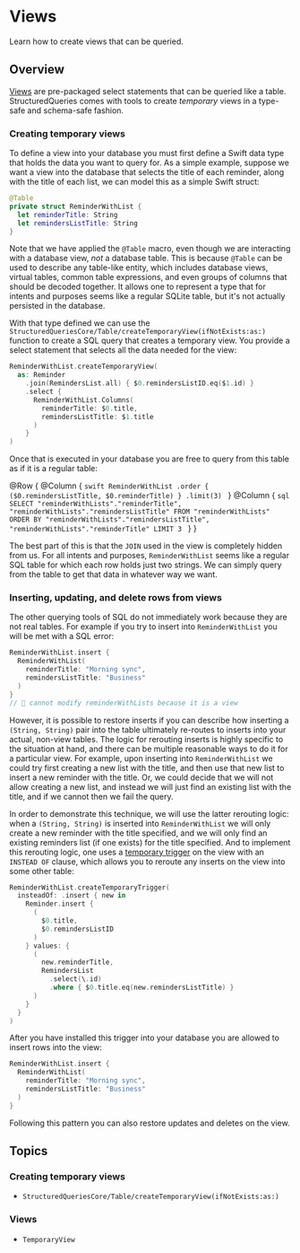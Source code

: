 # Views

Learn how to create views that can be queried.

## Overview

[Views](https://www.sqlite.org/lang_createview.html) are pre-packaged select statements that can
be queried like a table. StructuredQueries comes with tools to create _temporary_ views in a
type-safe and schema-safe fashion.

### Creating temporary views

To define a view into your database you must first define a Swift data type that holds the data
you want to query for. As a simple example, suppose we want a view into the database that selects
the title of each reminder, along with the title of each list, we can model this as a simple
Swift struct:

```swift
@Table
private struct ReminderWithList {
  let reminderTitle: String
  let remindersListTitle: String
}
```

Note that we have applied the `@Table` macro, even though we are interacting with a database view,
_not_ a database table. This is because `@Table` can be used to describe any table-like entity,
which includes database views, virtual tables, common table expressions, and even groups of columns
that should be decoded together. It allows one to represent a type that for intents and purposes
seems like a regular SQLite table, but it's not actually persisted in the database.

With that type defined we can use the
``StructuredQueriesCore/Table/createTemporaryView(ifNotExists:as:)`` function to create a SQL query
that creates a temporary view. You provide a select statement that selects all the data needed for
the view:

```swift
ReminderWithList.createTemporaryView(
  as: Reminder
    .join(RemindersList.all) { $0.remindersListID.eq($1.id) }
    .select {
      ReminderWithList.Columns(
        reminderTitle: $0.title,
        remindersListTitle: $1.title
      )
    }
)
```

Once that is executed in your database you are free to query from this table as if it is a regular
table:

@Row {
  @Column {
    ```swift
    ReminderWithList
      .order {
        ($0.remindersListTitle,
         $0.reminderTitle)
      }
      .limit(3)
    ```
  }
  @Column {
    ```sql
    SELECT
      "reminderWithLists"."reminderTitle",
      "reminderWithLists"."remindersListTitle"
    FROM "reminderWithLists"
    ORDER BY
      "reminderWithLists"."remindersListTitle",
      "reminderWithLists"."reminderTitle"
    LIMIT 3
    ```
  }
}

The best part of this is that the `JOIN` used in the view is completely hidden from us. For all
intents and purposes, `ReminderWithList` seems like a regular SQL table for which each row holds
just two strings. We can simply query from the table to get that data in whatever way we want.

### Inserting, updating, and delete rows from views

The other querying tools of SQL do not immediately work because they are not real tables. For
example if you try to insert into `ReminderWithList` you will be met with a SQL error:

```swift
ReminderWithList.insert {
  ReminderWithList(
    reminderTitle: "Morning sync",
    remindersListTitle: "Business"
  )
}
// 🛑 cannot modify reminderWithLists because it is a view
```

However, it is possible to restore inserts if you can describe how inserting a `(String, String)`
pair into the table ultimately re-routes to inserts into your actual, non-view tables. The logic
for rerouting inserts is highly specific to the situation at hand, and there can be multiple
reasonable ways to do it for a particular view. For example, upon inserting into `ReminderWithList`
we could try first creating a new list with the title, and then use that new list to insert a new
reminder with the title. Or, we could decide that we will not allow creating a new list, and
instead we will just find an existing list with the title, and if we cannot then we fail the query.

In order to demonstrate this technique, we will use the latter rerouting logic: when a
`(String, String)` is inserted into `ReminderWithList` we will only create a new reminder with
the title specified, and we will only find an existing reminders list (if one exists) for the title
specified. And to implement this rerouting logic, one uses a [temporary trigger](<doc:Triggers>) on
the view with an `INSTEAD OF` clause, which allows you to reroute any inserts on the view into some
other table:

```swift
ReminderWithList.createTemporaryTrigger(
  insteadOf: .insert { new in
    Reminder.insert {
      (
        $0.title,
        $0.remindersListID
      )
    } values: {
      (
        new.reminderTitle,
        RemindersList
          .select(\.id)
          .where { $0.title.eq(new.remindersListTitle) }
      )
    }
  }
)
```

After you have installed this trigger into your database you are allowed to insert rows into the
view:

```swift
ReminderWithList.insert {
  ReminderWithList(
    reminderTitle: "Morning sync",
    remindersListTitle: "Business"
  )
}
```

Following this pattern you can also restore updates and deletes on the view.

## Topics

### Creating temporary views

- ``StructuredQueriesCore/Table/createTemporaryView(ifNotExists:as:)``

### Views

- ``TemporaryView``
